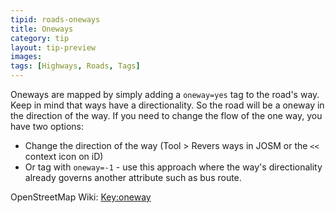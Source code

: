 ```yaml
---
tipid: roads-oneways
title: Oneways 
category: tip
layout: tip-preview
images:
tags: [Highways, Roads, Tags]
---
```


Oneways are mapped by simply adding a `oneway=yes` tag to the road's way. Keep in mind that ways have a directionality. So the road will be a oneway in the direction of the way. If you need to change the flow of the one way, you have two options:

- Change the direction of the way (Tool > Revers ways in JOSM or the `<<` context icon on iD)
- Or tag with `oneway=-1` - use this approach where the way's directionality already governs another attribute such as bus route.


OpenStreetMap Wiki: [Key:oneway](http://wiki.openstreetmap.org/wiki/Key:oneway)
